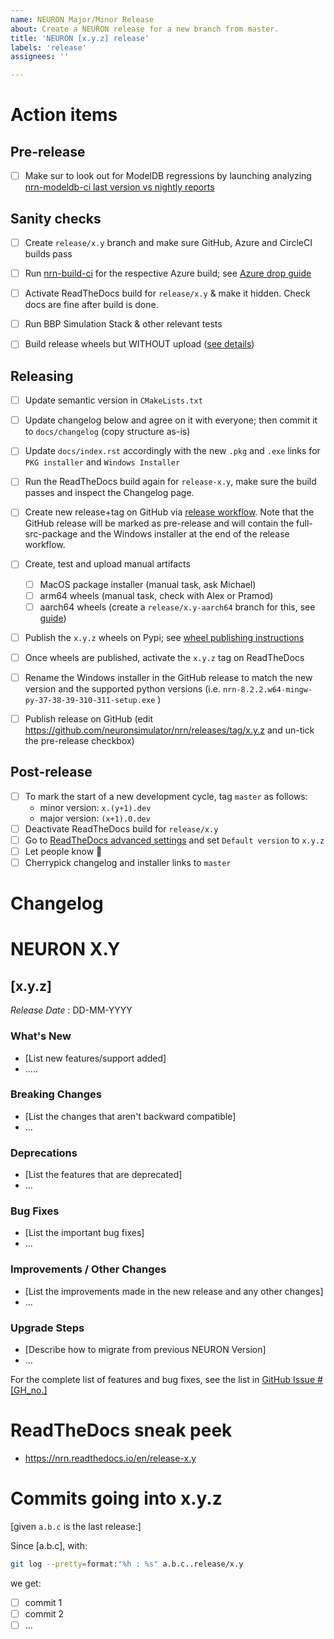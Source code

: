 ```yaml
---
name: NEURON Major/Minor Release
about: Create a NEURON release for a new branch from master.
title: 'NEURON [x.y.z] release'
labels: 'release'
assignees: ''

---
```


Action items
============

Pre-release
---
- [ ] Make sur to look out for ModelDB regressions by launching analyzing [nrn-modeldb-ci last version vs nightly reports](https://github.com/neuronsimulator/nrn-modeldb-ci/actions/workflows/nrn-modeldb-ci.yaml?query=event%3Aschedule++)

Sanity checks
---
- [ ] Create `release/x.y` branch and make sure GitHub, Azure and CircleCI builds pass
- [ ] Run [nrn-build-ci](https://github.com/neuronsimulator/nrn-build-ci/actions/workflows/build-neuron.yml) for the respective Azure build; see [Azure drop guide](https://github.com/neuronsimulator/nrn-build-ci#azure-wheels-testing---manual-workflow) 
- [ ] Activate ReadTheDocs build for `release/x.y` & make it hidden. Check docs are fine after build is done.
- [ ] Run BBP Simulation Stack & other relevant tests
- [ ] Build release wheels but WITHOUT upload ([see details](https://nrn.readthedocs.io/en/latest/install/python_wheels.html#publishing-the-wheels-on-pypi-via-azure))


Releasing
---
- [ ] Update semantic version in `CMakeLists.txt`
- [ ] Update changelog below and agree on it with everyone; then commit it to `docs/changelog` (copy structure as-is)
- [ ] Update `docs/index.rst` accordingly with the new `.pkg` and `.exe` links for `PKG installer` and `Windows Installer`
- [ ] Run the ReadTheDocs build again for `release-x.y`, make sure the build passes and inspect the Changelog page.
- [ ] Create new release+tag on GitHub via [release workflow](https://github.com/neuronsimulator/nrn/actions/workflows/release.yml?query=workflow%3A%22NEURON+Release%22). Note that the GitHub release will be marked as pre-release and  will contain the full-src-package and the Windows installer at the end of the release workflow.
- [ ] Create, test and upload manual artifacts
  - [ ] MacOS package installer (manual task, ask Michael)
  - [ ] arm64 wheels (manual task, check with Alex or Pramod)
  - [ ] aarch64 wheels (create a `release/x.y-aarch64` branch for this, see [guide](https://nrn.readthedocs.io/en/latest/install/python_wheels.html#publishing-the-wheels-on-pypi-via-circleci))
- [ ] Publish the `x.y.z` wheels on Pypi; see [wheel publishing instructions](https://nrn.readthedocs.io/en/latest/install/python_wheels.html#publishing-the-wheels-on-pypi-via-azure)
- [ ] Once wheels are published, activate the `x.y.z` tag on ReadTheDocs
- [ ] Rename the Windows installer in the GitHub release to match the new version and the supported python versions (i.e. `nrn-8.2.2.w64-mingw-py-37-38-39-310-311-setup.exe`
)
- [ ] Publish release on GitHub (edit https://github.com/neuronsimulator/nrn/releases/tag/x.y.z and un-tick the pre-release checkbox)


Post-release
---
- [ ] To mark the start of a new development cycle, tag `master` as follows:
  - minor version: `x.(y+1).dev` 
  - major version: `(x+1).0.dev`
- [ ] Deactivate ReadTheDocs build for `release/x.y`
- [ ] Go to [ReadTheDocs advanced settings](https://readthedocs.org/dashboard/nrn/advanced/) and set `Default version` to `x.y.z` 
- [ ] Let people know :rocket:
- [ ] Cherrypick changelog and installer links to `master`

Changelog
======

# NEURON X.Y

## [x.y.z]
_Release Date_ : DD-MM-YYYY


### What's New
* [List new features/support added]
* .....

### Breaking Changes
* [List the changes that aren't backward compatible]
* ...


### Deprecations
* [List the features that are deprecated]
* ...


### Bug Fixes
* [List the important bug fixes]
* ...


### Improvements /  Other Changes
* [List the improvements made in the new release and any other changes]
* ...

### Upgrade Steps
* [Describe how to migrate from previous NEURON Version]
* ...

For the complete list of features and bug fixes, see the list in [GitHub Issue #[GH_no.]](https://github.com/neuronsimulator/nrn/issues/#[GH_no.])

ReadTheDocs sneak peek
======================
* https://nrn.readthedocs.io/en/release-x.y

Commits going into x.y.z
========================

[given `a.b.c` is the last release:]

Since [a.b.c], with:
```bash
git log --pretty=format:"%h : %s" a.b.c..release/x.y
```
we get:

- [ ] commit 1
- [ ] commit 2
- [ ] ...
